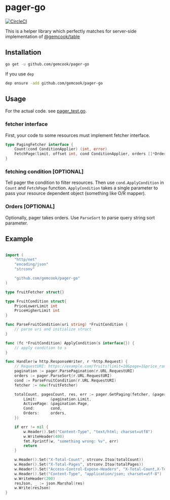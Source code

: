 # pager-go

[![CircleCI](https://circleci.com/gh/gemcook/pager-go/tree/master.svg?style=shield)](https://circleci.com/gh/gemcook/pager-go/tree/master)

This is a helper library which perfectly matches for server-side implementation of [@gemcook/table](https://github.com/gemcook/table)

## Installation

```sh
go get -u github.com/gemcook/pager-go
```

If you use `dep`

```sh
dep ensure -add github.com/gemcook/pager-go
```

## Usage

For the actual code. see [pager_test.go](./pager_test.go).

### fetcher interface

First, your code to some resources must implement fetcher interface.

```go
type PagingFetcher interface {
    Count(cond ConditionApplier) (int, error)
    FetchPage(limit, offset int, cond ConditionApplier, orders []*Order, result *PageFetchResult) error
}
```

### fetching condition [OPTIONAL]

Tell pager the condition to filter resources.
Then use `cond.ApplyCondition` in `Count` and `FetchPage` function.
`ApplyCondition` takes a single parameter to pass your resource dependent object (something like O/R mapper).

### Orders [OPTIONAL]

Optionally, pager takes orders.
Use `ParseSort` to parse query string sort parameter.

## Example

```go

import (
    "http/net"
    "encoding/json"
    "strconv"

    "github.com/gemcook/pager-go"
)

type fruitFetcher struct{}

type FruitCondition struct{
    PriceLowerLimit int
    PriceHigherLimit int
}

func ParseFruitCondition(uri string) *FruitCondition {
    // parse uri and initialize struct
}

func (fc *FruitCondition) ApplyCondition(s interface{}) {
    // apply condition to s
}

func Handler(w http.ResponseWriter, r *http.Request) {
    // RequestURI: https://example.com/fruits?limit=10&page=1&price_range=100,300&sort=+price
    pagination := pager.ParsePagination(r.URL.RequestURI)
    orders := pager.ParseSort(r.URL.RequestURI)
    cond := ParseFruitCondition(r.URL.RequestURI)
    fetcher := new(fruitFetcher)

    totalCount, pagesCount, res, err := pager.GetPaging(fetcher, &pager.Setting{
        Limit:      &pagination.Limit,
        ActivePage: &pagination.Page,
        Cond:       cond,
        Orders:     orders,
    })

    if err != nil {
        w.Header().Set("Content-Type", "text/html; charset=utf8")
        w.WriteHeader(400)
        fmt.Fprintf(w, "something wrong: %v", err)
        return
    }

    w.Header().Set("X-Total-Count", strconv.Itoa(totalCount))
    w.Header().Set("X-Total-Pages", strconv.Itoa(totalPages))
    w.Header().Set("Access-Control-Expose-Headers", "X-Total-Count,X-Total-Pages")
    w.Header().Set("Content-Type", "application/json; charset=utf-8")
    w.WriteHeader(200)
    resJson, _ := json.Marshal(res)
    w.Write(resJson)
}
```